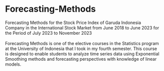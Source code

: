 # Forecasting-Methods
Forecasting Methods for the Stock Price Index of Garuda Indonesia Company in the International Stock Market from June 2018 to June 2023 for the Period of July 2023 to November 2023\
\
Forecasting Methods is one of the elective courses in the Statistics program at the University of Indonesia that I took in my fourth semester. This course is designed to enable students to analyze time series data using Exponential Smoothing methods and forecasting perspectives with knowledge of linear models.
